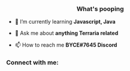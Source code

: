 <h3 align="center">What's pooping</h3>

- 🌱 I’m currently learning **Javascript, Java**

- 💬 Ask me about **anything Terraria related**

- 📫 How to reach me **BYCE#7645 Discord**

<h3 align="left">Connect with me:</h3>
<p align="left">
</p>
